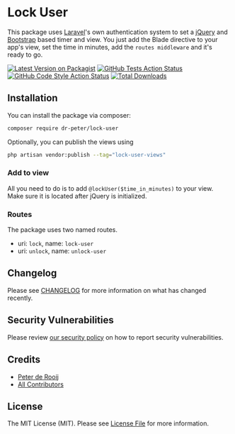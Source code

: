 # Lock User

This package uses [Laravel](https://laravel.com/)'s own authentication system to set a [jQuery](https://jquery.com/) and [Bootstrap](https://getbootstrap.com/docs/5.1/getting-started/introduction/) based timer and view.
You just add the Blade directive to your app's view, set the time in minutes, add the `routes middleware` and it's ready to go.

[![Latest Version on Packagist](https://img.shields.io/packagist/v/dr-peter/lock-user.svg?style=flat-square)](https://packagist.org/packages/dr-peter/lock-user)
[![GitHub Tests Action Status](https://img.shields.io/github/workflow/status/dr-peter/lock-user/run-tests?label=tests)](https://github.com/dr-peter/lock-user/actions?query=workflow%3Arun-tests+branch%3Amain)
[![GitHub Code Style Action Status](https://img.shields.io/github/workflow/status/dr-peter/lock-user/Check%20&%20fix%20styling?label=code%20style)](https://github.com/dr-peter/lock-user/actions?query=workflow%3A"Check+%26+fix+styling"+branch%3Amain)
[![Total Downloads](https://img.shields.io/packagist/dt/dr-peter/lock-user.svg?style=flat-square)](https://packagist.org/packages/dr-peter/lock-user)

## Installation

You can install the package via composer:

```bash
composer require dr-peter/lock-user
```

Optionally, you can publish the views using

```bash
php artisan vendor:publish --tag="lock-user-views"
```

### Add to view
All you need to do is to add `@lockUser($time_in_minutes)` to your view. Make sure it is located after jQuery is initialized.

### Routes
The package uses two named routes.
- uri: `lock`, name: `lock-user`
- uri: `unlock`, name: `unlock-user`

## Changelog

Please see [CHANGELOG](CHANGELOG.md) for more information on what has changed recently.

## Security Vulnerabilities

Please review [our security policy](../../security/policy) on how to report security vulnerabilities.

## Credits

- [Peter de Rooij](https://github.com/dr-peter)
- [All Contributors](../../contributors)

## License

The MIT License (MIT). Please see [License File](LICENSE.md) for more information.
